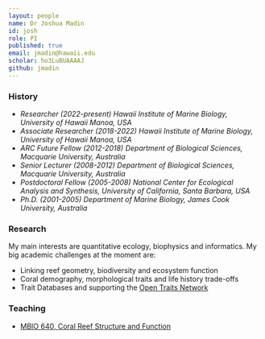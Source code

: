 ```yaml
---
layout: people
name: Dr Joshua Madin
id: josh
role: PI
published: true
email: jmadin@hawaii.edu
scholar: ho3LuBUAAAAJ
github: jmadin
---
```


### History

- *Researcher (2022-present) Hawaii Institute of Marine Biology, University of Hawaii Manoa, USA*
- *Associate Researcher (2018-2022) Hawaii Institute of Marine Biology, University of Hawaii Manoa, USA*
- *ARC Future Fellow (2012-2018) Department of Biological Sciences, Macquarie University, Australia*
- *Senior Lecturer (2008-2012) Department of Biological Sciences, Macquarie University, Australia*
- *Postdoctoral Fellow (2005-2008) National Center for Ecological Analysis and Synthesis, University of California, Santa Barbara, USA*
- *Ph.D. (2001-2005) Department of Marine Biology, James Cook University, Australia*

### Research

My main interests are quantitative ecology, biophysics and informatics. My big academic challenges at the moment are:

- Linking reef geometry, biodiversity and ecosystem function
- Coral demography, morphological traits and life history trade-offs
- Trait Databases and supporting the [Open Traits Network](https://opentraits.org)

### Teaching

- [MBIO 640, Coral Reef Structure and Function](/mbio640)

